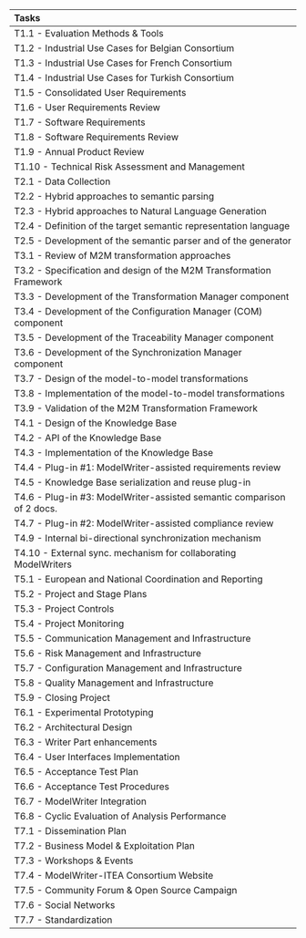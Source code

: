 |Tasks
|:----
|T1.1 - Evaluation Methods & Tools  
|T1.2 - Industrial Use Cases for Belgian Consortium  
|T1.3 - Industrial Use Cases for French Consortium  
|T1.4 - Industrial Use Cases for Turkish Consortium  
|T1.5 - Consolidated User Requirements  
|T1.6 - User Requirements Review  
|T1.7 - Software Requirements  
|T1.8 - Software Requirements Review  
|T1.9 - Annual Product Review  
|T1.10 - Technical Risk Assessment and Management  
|T2.1 - Data Collection  
|T2.2 - Hybrid approaches to semantic parsing  
|T2.3 - Hybrid approaches to Natural Language Generation  
|T2.4 - Definition of the target semantic representation language  
|T2.5 - Development of the semantic parser and of the generator  
|T3.1 - Review of M2M transformation approaches  
|T3.2 - Specification and design of the M2M Transformation Framework  
|T3.3 - Development of the Transformation Manager component  
|T3.4 - Development of the Configuration Manager (COM) component  
|T3.5 - Development of the Traceability Manager component  
|T3.6 - Development of the Synchronization Manager component  
|T3.7 - Design of the model-to-model transformations  
|T3.8 - Implementation of the model-to-model transformations  
|T3.9 - Validation of the M2M Transformation Framework  
|T4.1 - Design of the Knowledge Base  
|T4.2 - API of the Knowledge Base  
|T4.3 - Implementation of the Knowledge Base  
|T4.4 - Plug-in #1: ModelWriter-assisted requirements review  
|T4.5 - Knowledge Base serialization and reuse plug-in  
|T4.6 - Plug-in #3: ModelWriter-assisted semantic comparison of 2 docs.  
|T4.7 - Plug-in #2: ModelWriter-assisted compliance review  
|T4.9 - Internal bi-directional synchronization mechanism  
|T4.10 - External sync. mechanism for collaborating ModelWriters 
|T5.1 - European and National Coordination and Reporting  
|T5.2 - Project and Stage Plans  
|T5.3 - Project Controls  
|T5.4 - Project Monitoring  
|T5.5 - Communication Management and Infrastructure  
|T5.6 - Risk Management and Infrastructure  
|T5.7 - Configuration Management and Infrastructure  
|T5.8 - Quality Management and Infrastructure  
|T5.9 - Closing Project  
|T6.1 - Experimental Prototyping  
|T6.2 - Architectural Design  
|T6.3 - Writer Part enhancements  
|T6.4 - User Interfaces Implementation  
|T6.5 - Acceptance Test Plan  
|T6.6 - Acceptance Test Procedures  
|T6.7 - ModelWriter Integration  
|T6.8 - Cyclic Evaluation of Analysis Performance  
|T7.1 - Dissemination Plan  
|T7.2 - Business Model & Exploitation Plan  
|T7.3 - Workshops & Events  
|T7.4 - ModelWriter-ITEA Consortium Website  
|T7.5 - Community Forum & Open Source Campaign  
|T7.6 - Social Networks  
|T7.7 - Standardization  